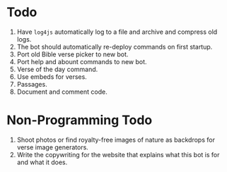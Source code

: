 # Todo

1. Have `log4js` automatically log to a file and archive and compress old logs.
2. The bot should automatically re-deploy commands on first startup.
3. Port old Bible verse picker to new bot.
4. Port help and abount commands to new bot.
5. Verse of the day command.
6. Use embeds for verses.
7. Passages.
8. Document and comment code.

# Non-Programming Todo

1. Shoot photos or find royalty-free images of nature as backdrops for verse image generators.
2. Write the copywriting for the website that explains what this bot is for and what it does.
